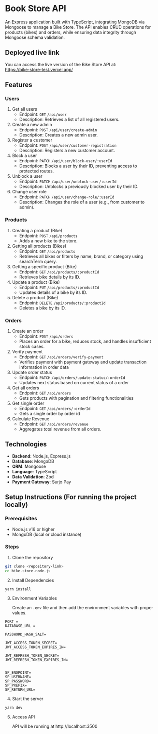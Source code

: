 # Book Store API

An Express application built with TypeScript, integrating MongoDB via Mongoose to manage a Bike Store. The API enables CRUD operations for products (bikes) and orders, while ensuring data integrity through Mongoose schema validation.

## Deployed live link

You can access the live version of the Bike Store API at:  
https://bike-store-test.vercel.app/

## Features

### Users

1. Get all users
   - Endpoint: `GET` `/api/user`
   - Description: Retrieves a list of all registered users.
2. Create a new admin
   - Endpoint: `POST` `/api/user/create-admin`
   - Description: Creates a new admin user.
3. Register a customer
   - Endpoint: `POST` `/api/user/customer-registration`
   - Description: Registers a new customer account.
4. Block a user
   - Endpoint: `PATCH` `/api/user/block-user/:userId`
   - Description: Blocks a user by their ID, preventing access to protected routes.
5. Unblock a user
   - Endpoint: `PATCH` `/api/user/unblock-user/:userId`
   - Description: Unblocks a previously blocked user by their ID.
6. Change user role
   - Endpoint: `PATCH` `/api/user/change-role/:userId`
   - Description: Changes the role of a user (e.g., from customer to admin).

### Products

1. Creating a product (Bike)
   - Endpoint: `POST` `/api/products`
   - Adds a new bike to the store.
2. Getting all products (Bikes)
   - Endpoint: `GET` `/api/products`
   - Retrieves all bikes or filters by name, brand, or category using searchTerm query.
3. Getting a specific product (Bike)
   - Endpoint: `GET` `/api/products/:productId`
   - Retrieves bike details by its ID.
4. Update a product (Bike)
   - Endpoint: `PUT` `/api/products/:productId`
   - Updates details of a bike by its ID.
5. Delete a product (Bike)
   - Endpoint: `DELETE` `/api/products/:productId`
   - Deletes a bike by its ID.

### Orders

1. Create an order
   - Endpoint: `POST` `/api/orders`
   - Places an order for a bike, reduces stock, and handles insufficient stock cases.
2. Verify payment
   - Endpoint: `GET` `/api/orders/verify-payment`
   - Verifies payment with payment gateway and update transaction information in order data
3. Update order status
   - Endpoint: `PATCH` `/api/orders/update-status/:orderId`
   - Updates next status based on current status of a order
4. Get all orders
   - Endpoint: `GET` `/api/orders`
   - Gets products with pagination and filtering functionalities
5. Get single order
   - Endpoint: `GET` `/api/orders/:orderId`
   - Gets a single order by order id
6. Calculate Revenue
   - Endpoint: `GET` `/api/orders/revenue`
   - Aggregates total revenue from all orders.

## Technologies

- **Backend**: Node.js, Express.js
- **Database**: MongoDB
- **ORM**: Mongoose
- **Language**: TypeScript
- **Data Validation**: Zod
- **Payment Gateway**: Surjo Pay

## Setup Instructions (For running the project locally)

### Prerequisites

- Node.js v16 or higher
- MongoDB (local or cloud instance)

### Steps

1. Clone the repository

```bash
git clone <repository-link>
cd bike-store-node-js
```

2. Install Dependencies

```bash
yarn install
```

3. Environment Variables

   Create an `.env` file and then add the environment variables with proper values.

```env
PORT =
DATABASE_URL =

PASSWORD_HASH_SALT=

JWT_ACCESS_TOKEN_SECRET=
JWT_ACCESS_TOKEN_EXPIRES_IN=

JWT_REFRESH_TOKEN_SECRET=
JWT_REFRESH_TOKEN_EXPIRES_IN=


SP_ENDPOINT=
SP_USERNAME=
SP_PASSWORD=
SP_PREFIX=
SP_RETURN_URL=
```

4. Start the server

```bash
yarn dev
```

5. Access API

   API will be running at http://localhost:3500
